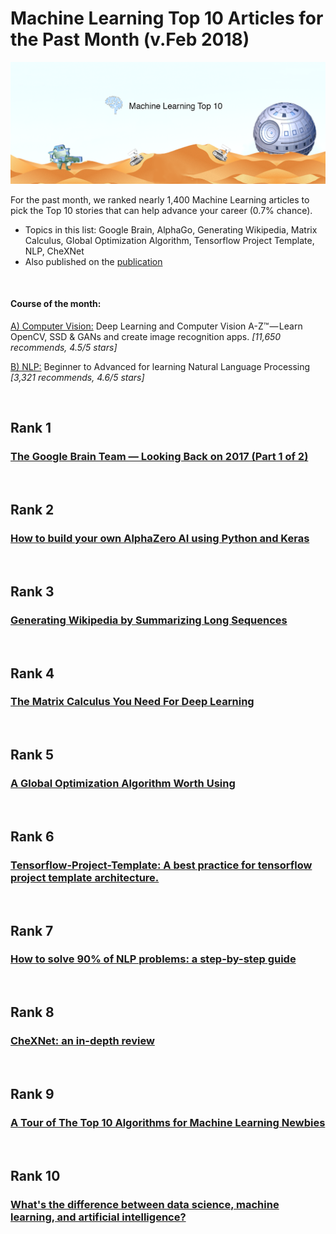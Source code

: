 # Machine Learning Top 10 Articles for the Past Month (v.Feb 2018)

<img src="feb-machine-learning.png" width="800" alt="Mybridge"></a>

For the past month, we ranked nearly 1,400 Machine Learning articles to pick the Top 10 stories that can help advance your career (0.7% chance).
 
* Topics in this list: Google Brain, AlphaGo, Generating Wikipedia, Matrix Calculus, Global Optimization Algorithm, Tensorflow Project Template, NLP, CheXNet
* Also published on the [publication](https://medium.mybridge.co/javascript-top-10-articles-for-the-past-month-v-feb-2018-cb8a4949494f)

<br>

#### Course of the month:
[A) Computer Vision:](http://bit.ly/2naZ4vg) Deep Learning and Computer Vision A-Z™ — Learn OpenCV, SSD & GANs and create image recognition apps. _[11,650 recommends, 4.5/5 stars]_

[B) NLP:](http://bit.ly/2EkXy4i) Beginner to Advanced for learning Natural Language Processing _[3,321 recommends, 4.6/5 stars]_

<br>

## Rank 1
### [The Google Brain Team — Looking Back on 2017 (Part 1 of 2)](https://research.googleblog.com/2018/01/the-google-brain-team-looking-back-on.html?utm_source=mybridge&utm_medium=email&utm_campaign=read_more)

<br>

## Rank 2
### [How to build your own AlphaZero AI using Python and Keras](https://medium.com/applied-data-science/how-to-build-your-own-alphazero-ai-using-python-and-keras-7f664945c188?utm_source=mybridge&utm_medium=email&utm_campaign=read_more)

<br>

## Rank 3
### [Generating Wikipedia by Summarizing Long Sequences](https://arxiv.org/abs/1801.10198?utm_source=mybridge&utm_medium=email&utm_campaign=read_more)

<br>

## Rank 4
### [The Matrix Calculus You Need For Deep Learning](http://parrt.cs.usfca.edu/doc/matrix-calculus/index.html?utm_source=mybridge&utm_medium=email&utm_campaign=read_more)

<br>

## Rank 5
### [A Global Optimization Algorithm Worth Using](http://blog.dlib.net/2017/12/a-global-optimization-algorithm-worth.html?utm_source=mybridge&utm_medium=email&utm_campaign=read_more)

<br>

## Rank 6
### [Tensorflow-Project-Template: A best practice for tensorflow project template architecture.](https://github.com/Mrgemy95/Tensorflow-Project-Template?utm_source=mybridge&utm_medium=email&utm_campaign=read_more)

<br>

## Rank 7
### [How to solve 90% of NLP problems: a step-by-step guide](https://blog.insightdatascience.com/how-to-solve-90-of-nlp-problems-a-step-by-step-guide-fda605278e4e?utm_source=mybridge&utm_medium=email&utm_campaign=read_more)

<br>

## Rank 8
### [CheXNet: an in-depth review](https://lukeoakdenrayner.wordpress.com/2018/01/24/chexnet-an-in-depth-review?utm_source=mybridge&utm_medium=email&utm_campaign=read_more)

<br>

## Rank 9
### [A Tour of The Top 10 Algorithms for Machine Learning Newbies](https://towardsdatascience.com/a-tour-of-the-top-10-algorithms-for-machine-learning-newbies-dde4edffae11?utm_source=mybridge&utm_medium=email&utm_campaign=read_more)

<br>

## Rank 10
### [What's the difference between data science, machine learning, and artificial intelligence?](http://varianceexplained.org/r/ds-ml-ai?utm_source=mybridge&utm_medium=email&utm_campaign=read_more)
